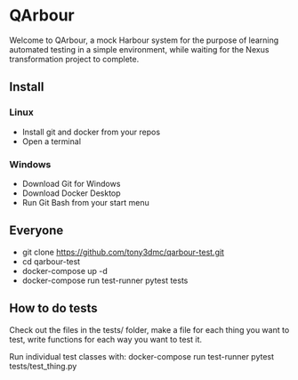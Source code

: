 # QArbour

Welcome to QArbour, a mock Harbour system for the purpose of learning automated testing in a simple environment, while waiting for the Nexus transformation project to complete.

## Install

### Linux

* Install git and docker from your repos
* Open a terminal

### Windows

* Download Git for Windows
* Download Docker Desktop
* Run Git Bash from your start menu

## Everyone

* git clone https://github.com/tony3dmc/qarbour-test.git
* cd qarbour-test
* docker-compose up -d
* docker-compose run test-runner pytest tests

## How to do tests

Check out the files in the tests/ folder, make a file for each thing you want to test, write functions for each way you want to test it.

Run individual test classes with: docker-compose run test-runner pytest tests/test_thing.py
